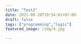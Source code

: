 ```yaml
---
title: "Test2"
date: 2021-08-28T19:54:01+07:00
draft: false
tags: ["programming","logic"]
featured_image: /img/4.jpg

---
```


